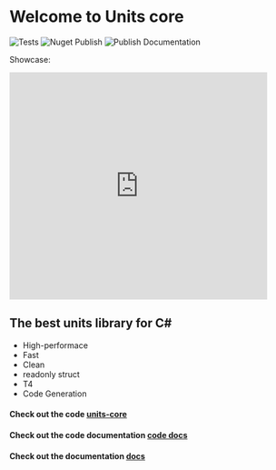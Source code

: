 # Welcome to Units core

![Tests](https://github.com/branc116/units-core/workflows/Tests/badge.svg)
![Nuget Publish](https://github.com/branc116/units-core/workflows/Nuget%20Publish/badge.svg)
![Publish Documentation](https://github.com/branc116/units-core/workflows/Publish%20Documentation/badge.svg)

Showcase: 
<iframe width="90%" height="400" src="https://www.youtube.com/embed/ZIIJ2v_PZC0" frameborder="0" allow="accelerometer; autoplay; encrypted-media; gyroscope; picture-in-picture" allowfullscreen></iframe>

## The best units library for C#

* High-performace
* Fast
* Clean
* readonly struct
* T4
* Code Generation

#### Check out the code [units-core](https://github.com/branc116/units-core)

#### Check out the code documentation [code docs](/api)

#### Check out the documentation [docs](/articles)